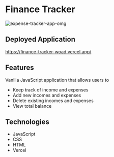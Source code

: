 # Finance Tracker

![expense-tracker-app-omg](https://user-images.githubusercontent.com/80596387/155621030-58df9e95-3fe2-4ac4-b381-9ad17336ad2c.PNG)

## Deployed Application
https://finance-tracker-woad.vercel.app/

## Features
Vanilla JavaScript application that allows users to
- Keep track of income and expenses
- Add new incomes and expenses
- Delete existing incomes and expenses
- View total balance

## Technologies
- JavaScript
- CSS
- HTML
- Vercel
